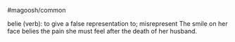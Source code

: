 #magoosh/common

belie (verb): to give a false representation to; misrepresent 
The smile on her face belies the pain she must feel after the death of her husband. 
